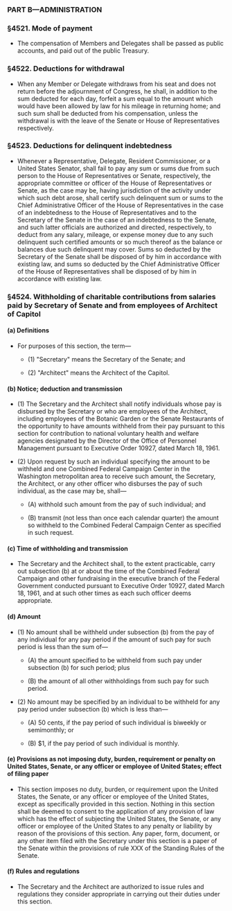 ### PART B—ADMINISTRATION

### §4521. Mode of payment
* The compensation of Members and Delegates shall be passed as public accounts, and paid out of the public Treasury.

### §4522. Deductions for withdrawal
* When any Member or Delegate withdraws from his seat and does not return before the adjournment of Congress, he shall, in addition to the sum deducted for each day, forfeit a sum equal to the amount which would have been allowed by law for his mileage in returning home; and such sum shall be deducted from his compensation, unless the withdrawal is with the leave of the Senate or House of Representatives respectively.

### §4523. Deductions for delinquent indebtedness
* Whenever a Representative, Delegate, Resident Commissioner, or a United States Senator, shall fail to pay any sum or sums due from such person to the House of Representatives or Senate, respectively, the appropriate committee or officer of the House of Representatives or Senate, as the case may be, having jurisdiction of the activity under which such debt arose, shall certify such delinquent sum or sums to the Chief Administrative Officer of the House of Representatives in the case of an indebtedness to the House of Representatives and to the Secretary of the Senate in the case of an indebtedness to the Senate, and such latter officials are authorized and directed, respectively, to deduct from any salary, mileage, or expense money due to any such delinquent such certified amounts or so much thereof as the balance or balances due such delinquent may cover. Sums so deducted by the Secretary of the Senate shall be disposed of by him in accordance with existing law, and sums so deducted by the Chief Administrative Officer of the House of Representatives shall be disposed of by him in accordance with existing law.

### §4524. Withholding of charitable contributions from salaries paid by Secretary of Senate and from employees of Architect of Capitol
#### (a) Definitions
* For purposes of this section, the term—

  * (1) "Secretary" means the Secretary of the Senate; and

  * (2) "Architect" means the Architect of the Capitol.

#### (b) Notice; deduction and transmission
* (1) The Secretary and the Architect shall notify individuals whose pay is disbursed by the Secretary or who are employees of the Architect, including employees of the Botanic Garden or the Senate Restaurants of the opportunity to have amounts withheld from their pay pursuant to this section for contribution to national voluntary health and welfare agencies designated by the Director of the Office of Personnel Management pursuant to Executive Order 10927, dated March 18, 1961.

* (2) Upon request by such an individual specifying the amount to be withheld and one Combined Federal Campaign Center in the Washington metropolitan area to receive such amount, the Secretary, the Architect, or any other officer who disburses the pay of such individual, as the case may be, shall—

  * (A) withhold such amount from the pay of such individual; and

  * (B) transmit (not less than once each calendar quarter) the amount so withheld to the Combined Federal Campaign Center as specified in such request.

#### (c) Time of withholding and transmission
* The Secretary and the Architect shall, to the extent practicable, carry out subsection (b) at or about the time of the Combined Federal Campaign and other fundraising in the executive branch of the Federal Government conducted pursuant to Executive Order 10927, dated March 18, 1961, and at such other times as each such officer deems appropriate.

#### (d) Amount
* (1) No amount shall be withheld under subsection (b) from the pay of any individual for any pay period if the amount of such pay for such period is less than the sum of—

  * (A) the amount specified to be withheld from such pay under subsection (b) for such period; plus

  * (B) the amount of all other withholdings from such pay for such period.


* (2) No amount may be specified by an individual to be withheld for any pay period under subsection (b) which is less than—

  * (A) 50 cents, if the pay period of such individual is biweekly or semimonthly; or

  * (B) $1, if the pay period of such individual is monthly.

#### (e) Provisions as not imposing duty, burden, requirement or penalty on United States, Senate, or any officer or employee of United States; effect of filing paper
* This section imposes no duty, burden, or requirement upon the United States, the Senate, or any officer or employee of the United States, except as specifically provided in this section. Nothing in this section shall be deemed to consent to the application of any provision of law which has the effect of subjecting the United States, the Senate, or any officer or employee of the United States to any penalty or liability by reason of the provisions of this section. Any paper, form, document, or any other item filed with the Secretary under this section is a paper of the Senate within the provisions of rule XXX of the Standing Rules of the Senate.

#### (f) Rules and regulations
* The Secretary and the Architect are authorized to issue rules and regulations they consider appropriate in carrying out their duties under this section.